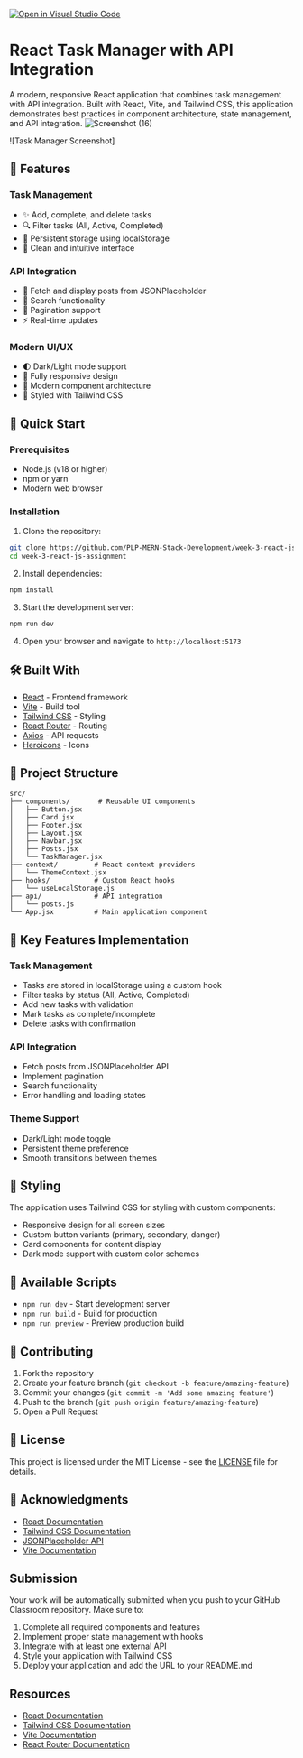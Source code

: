 [![Open in Visual Studio Code](https://classroom.github.com/assets/open-in-vscode-2e0aaae1b6195c2367325f4f02e2d04e9abb55f0b24a779b69b11b9e10269abc.svg)](https://classroom.github.com/online_ide?assignment_repo_id=19791283&assignment_repo_type=AssignmentRepo)
# React Task Manager with API Integration

A modern, responsive React application that combines task management with API integration. Built with React, Vite, and Tailwind CSS, this application demonstrates best practices in component architecture, state management, and API integration.
![Screenshot (16)](https://github.com/user-attachments/assets/1eb6ddfb-8c61-4639-8a61-a0916c4bdc14)

![Task Manager Screenshot] 

## 🌟 Features

### Task Management
- ✨ Add, complete, and delete tasks
- 🔍 Filter tasks (All, Active, Completed)
- 💾 Persistent storage using localStorage
- 🎨 Clean and intuitive interface

### API Integration
- 📱 Fetch and display posts from JSONPlaceholder
- 🔎 Search functionality
- 📄 Pagination support
- ⚡ Real-time updates

### Modern UI/UX
- 🌓 Dark/Light mode support
- 📱 Fully responsive design
- 🎯 Modern component architecture
- 🎨 Styled with Tailwind CSS

## 🚀 Quick Start

### Prerequisites
- Node.js (v18 or higher)
- npm or yarn
- Modern web browser

### Installation

1. Clone the repository:
```bash
git clone https://github.com/PLP-MERN-Stack-Development/week-3-react-js-assignment-Clarence289.git
cd week-3-react-js-assignment
```

2. Install dependencies:
```bash
npm install
```

3. Start the development server:
```bash
npm run dev
```

4. Open your browser and navigate to `http://localhost:5173`

## 🛠️ Built With

- [React](https://reactjs.org/) - Frontend framework
- [Vite](https://vitejs.dev/) - Build tool
- [Tailwind CSS](https://tailwindcss.com/) - Styling
- [React Router](https://reactrouter.com/) - Routing
- [Axios](https://axios-http.com/) - API requests
- [Heroicons](https://heroicons.com/) - Icons

## 📁 Project Structure

```
src/
├── components/       # Reusable UI components
│   ├── Button.jsx
│   ├── Card.jsx
│   ├── Footer.jsx
│   ├── Layout.jsx
│   ├── Navbar.jsx
│   ├── Posts.jsx
│   └── TaskManager.jsx
├── context/         # React context providers
│   └── ThemeContext.jsx
├── hooks/           # Custom React hooks
│   └── useLocalStorage.js
├── api/             # API integration
│   └── posts.js
└── App.jsx          # Main application component
```

## 🎯 Key Features Implementation

### Task Management
- Tasks are stored in localStorage using a custom hook
- Filter tasks by status (All, Active, Completed)
- Add new tasks with validation
- Mark tasks as complete/incomplete
- Delete tasks with confirmation

### API Integration
- Fetch posts from JSONPlaceholder API
- Implement pagination
- Search functionality
- Error handling and loading states

### Theme Support
- Dark/Light mode toggle
- Persistent theme preference
- Smooth transitions between themes

## 🎨 Styling

The application uses Tailwind CSS for styling with custom components:
- Responsive design for all screen sizes
- Custom button variants (primary, secondary, danger)
- Card components for content display
- Dark mode support with custom color schemes

## 🔧 Available Scripts

- `npm run dev` - Start development server
- `npm run build` - Build for production
- `npm run preview` - Preview production build

## 🤝 Contributing

1. Fork the repository
2. Create your feature branch (`git checkout -b feature/amazing-feature`)
3. Commit your changes (`git commit -m 'Add some amazing feature'`)
4. Push to the branch (`git push origin feature/amazing-feature`)
5. Open a Pull Request

## 📝 License

This project is licensed under the MIT License - see the [LICENSE](LICENSE) file for details.

## 🙏 Acknowledgments

- [React Documentation](https://reactjs.org/)
- [Tailwind CSS Documentation](https://tailwindcss.com/)
- [JSONPlaceholder API](https://jsonplaceholder.typicode.com/)
- [Vite Documentation](https://vitejs.dev/)

## Submission

Your work will be automatically submitted when you push to your GitHub Classroom repository. Make sure to:

1. Complete all required components and features
2. Implement proper state management with hooks
3. Integrate with at least one external API
4. Style your application with Tailwind CSS
5. Deploy your application and add the URL to your README.md

## Resources

- [React Documentation](https://react.dev/)
- [Tailwind CSS Documentation](https://tailwindcss.com/docs)
- [Vite Documentation](https://vitejs.dev/guide/)
- [React Router Documentation](https://reactrouter.com/) 
